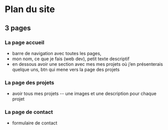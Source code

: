 # Plan du site

## 3 pages 

### La page accueil 
- barre de navigation avec toutes les pages,
- mon nom, ce que je fais (web dev), petit texte descriptif
- en dessous avoir une section avec mes mes projets où j’en présenterais quelque uns, btn qui mene vers la page des projets

### La page des projets 
- avoir tous mes projets 
-- une images et une description pour chaque projet

### La page de contact 
- formulaire de contact

